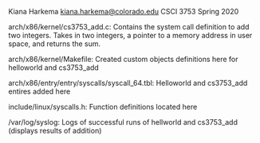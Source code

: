 Kiana Harkema
kiana.harkema@colorado.edu
CSCI 3753 Spring 2020

arch/x86/kernel/cs3753_add.c: Contains the system call definition to add two integers. Takes in two integers, a pointer to a memory address in user space, and returns the sum.

arch/x86/kernel/Makefile: Created custom objects definitions here for helloworld and cs3753_add

arch/x86/entry/entry/syscalls/syscall_64.tbl: Helloworld and cs3753_add entires added here

include/linux/syscalls.h: Function definitions located here

/var/log/syslog: Logs of successful runs of hellworld and cs3753_add (displays results of addition)

